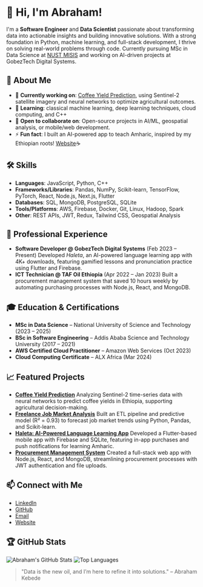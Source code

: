# 👋 Hi, I'm Abraham!

I'm a **Software Engineer** and **Data Scientist** passionate about transforming data into actionable insights and building innovative solutions. With a strong foundation in Python, machine learning, and full-stack development, I thrive on solving real-world problems through code. Currently pursuing MSc in Data Science at [NUST MISIS](https://misis.ru/) and working on AI-driven projects at GobezTech Digital Systems.

## 🌟 About Me
- 🔭 **Currently working on**: [Coffee Yield Prediction](https://github.com/Zabrsh/coffee-yield-prediction), using Sentinel-2 satellite imagery and neural networks to optimize agricultural outcomes.
- 🌱 **Learning**: classical machine learning, deep learning techniques, cloud computing, and C++
- 👯 **Open to collaborate on**: Open-source projects in AI/ML, geospatial analysis, or mobile/web development.
- ⚡ **Fun fact**: I built an AI-powered app to teach Amharic, inspired by my Ethiopian roots! [Website](https://haleta-amharic.web.app/)☕

## 🛠️ Skills
- **Languages**: JavaScript, Python, C++
- **Frameworks/Libraries**: Pandas, NumPy, Scikit-learn, TensorFlow, PyTorch, React, Node.js, Next.js, Flutter
- **Databases**: SQL, MongoDB, PostgreSQL, SQLite
- **Tools/Platforms**: AWS, Firebase, Docker, Git, Linux, Hadoop, Spark
- **Other**: REST APIs, JWT, Redux, Tailwind CSS, Geospatial Analysis

## 💼 Professional Experience
- **Software Developer @ GobezTech Digital Systems** (Feb 2023 – Present) 
 Developed *Haleta*, an AI-powered language learning app with 4K+ downloads, featuring gamified lessons and pronunciation practice using Flutter and Firebase.
- **ICT Technician @ TAF Oil Ethiopia** (Apr 2022 – Jan 2023) 
 Built a procurement management system that saved 10 hours weekly by automating purchasing processes with Node.js, React, and MongoDB.

## 🎓 Education & Certifications
- **MSc in Data Science** – National University of Science and Technology (2023 – 2025)
- **BSc in Software Engineering** – Addis Ababa Science and Technology University (2017 – 2021)
- **AWS Certified Cloud Practitioner** – Amazon Web Services (Oct 2023)
- **Cloud Computing Certificate** – ALX Africa (Mar 2024)

## 📈 Featured Projects
- **[Coffee Yield Prediction](https://github.com/Zabrsh/coffee-yield-prediction)** 
 Analyzing Sentinel-2 time-series data with neural networks to predict coffee yields in Ethiopia, supporting agricultural decision-making.
- **[Freelance Job Market Analysis](https://github.com/Zabrsh/job-market-analysis)** 
 Built an ETL pipeline and predictive model (R² = 0.93) to forecast job market trends using Python, Pandas, and Scikit-learn.
- **[Haleta: AI-Powered Language Learning App](https://github.com/Zabrsh/haleta)** 
 Developed a Flutter-based mobile app with Firebase and SQLite, featuring in-app purchases and push notifications for learning Amharic.
- **[Procurement Management System](https://github.com/Zabrsh/procurement-system)** 
 Created a full-stack web app with Node.js, React, and MongoDB, streamlining procurement processes with JWT authentication and file uploads.

## 📫 Connect with Me
- [LinkedIn](https://www.linkedin.com/in/abrham-tadesse/)
- [GitHub](https://github.com/Zabrsh)
- [Email](mailto:abraham@gobeztech.com)
- [Website](https://zabrsh.netlify.app/)

## 🏆 GitHub Stats
![Abraham's GitHub Stats](https://github-readme-stats.vercel.app/api?username=Zabrsh&show_icons=true&theme=radical)
![Top Languages](https://github-readme-stats.vercel.app/api/top-langs/?username=Zabrsh&layout=compact&theme=radical)

> "Data is the new oil, and I’m here to refine it into solutions." – Abraham Kebede
